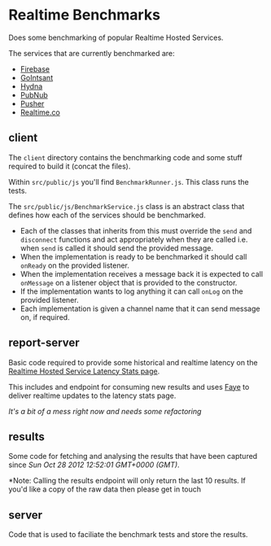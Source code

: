 # Realtime Benchmarks

Does some benchmarking of popular Realtime Hosted Services.

The services that are currently benchmarked are:

* [Firebase](http://firebase.com)
* [GoIntsant](http://goinstant.com)
* [Hydna](http://hydna.com)
* [PubNub](http://pubnub.com)
* [Pusher](http://pusher.com)
* [Realtime.co](http://realtime.co)

## client

The `client` directory contains the benchmarking code and some stuff required to build it (concat the files).

Within `src/public/js` you'll find `BenchmarkRunner.js`. This class runs the tests.

The `src/public/js/BenchmarkService.js` class is an abstract class that defines how each of the services should be benchmarked.

* Each of the classes that inherits from this must override the `send` and `disconnect` functions and act appropriately when they are called i.e. when `send` is called it should send the provided message.
* When the implementation is ready to be benchmarked it should call `onReady` on the provided listener.
* When the implementation receives a message back it is expected to call `onMessage` on a listener object that is provided to the constructor.
* If the implementation wants to log anything it can call `onLog` on the provided listener.
* Each implementation is given a channel name that it can send message on, if required.

## report-server

Basic code required to provide some historical and realtime latency on the [Realtime Hosted Service Latency Stats page](http://www.leggetter.co.uk/real-time-web-technologies-guide/realtime-hosted-service-latency).

This includes and endpoint for consuming new results and uses [Faye](http://faye.jcoglan.com) to deliver realtime updates to the latency stats page.

*It's a bit of a mess right now and needs some refactoring*

## results

Some code for fetching and analysing the results that have been captured since *Sun Oct 28 2012 12:52:01 GMT+0000 (GMT)*.

*Note: Calling the results endpoint will only return the last 10 results. If you'd like a copy of the raw data then please get in touch

## server

Code that is used to faciliate the benchmark tests and store the results.


